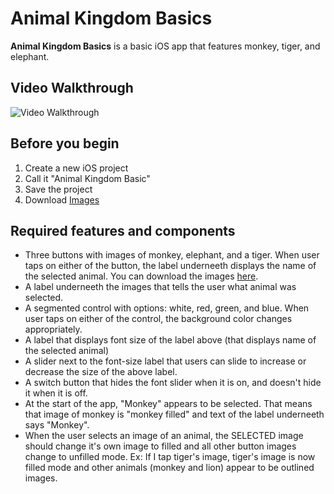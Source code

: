 # Animal Kingdom Basics

**Animal Kingdom Basics** is a basic iOS app that features monkey, tiger, and elephant.

## Video Walkthrough

<img src='http://i.imgur.com/VxnikP1.gif' title='Video Walkthrough' width='' alt='Video Walkthrough' />

## Before you begin

1. Create a new iOS project
2. Call it "Animal Kingdom Basic"
3. Save the project
4. Download [Images](https://github.com/alimir1/animal-kingdom-basic/tree/master/Animal%20Images)

## Required features and components
* Three buttons with images of monkey, elephant, and a tiger. When user taps on either of the button, the label underneeth displays the name of the selected animal. You can download the images [here](https://github.com/alimir1/animal-kingdom-basic/tree/master/Animal%20Images).
* A label underneeth the images that tells the user what animal was selected.
* A segmented control with options: white, red, green, and blue. When user taps on either of the control, the background color changes appropriately.
* A label that displays font size of the label above (that displays name of the selected animal)
* A slider next to the font-size label that users can slide to increase or decrease the size of the above label.
* A switch button that hides the font slider when it is on, and doesn't hide it when it is off.
* At the start of the app, "Monkey" appears to be selected. That means that image of monkey is "monkey filled" and text of the label underneeth says "Monkey".
* When the user selects an image of an animal, the SELECTED image should change it's own image to filled and all other button images change to unfilled mode. Ex: If I tap tiger's image, tiger's image is now filled mode and other animals (monkey and lion) appear to be outlined images.
